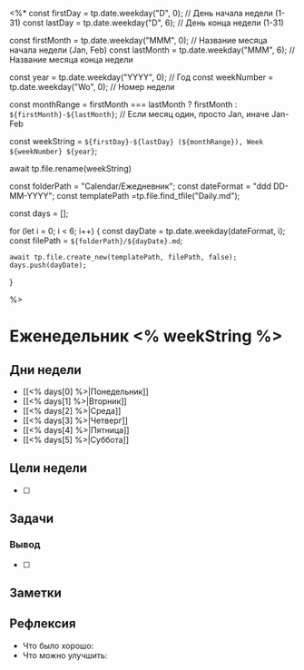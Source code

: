 <%*
const firstDay = tp.date.weekday("D", 0); // День начала недели (1-31)
const lastDay = tp.date.weekday("D", 6); // День конца недели (1-31)

const firstMonth = tp.date.weekday("MMM", 0); // Название месяца начала недели (Jan, Feb)
const lastMonth = tp.date.weekday("MMM", 6); // Название месяца конца недели

const year = tp.date.weekday("YYYY", 0); // Год
const weekNumber = tp.date.weekday("Wo", 0); // Номер недели

const monthRange = firstMonth === lastMonth ? firstMonth : `${firstMonth}-${lastMonth}`; // Если месяц один, просто Jan, иначе Jan-Feb

const weekString = `${firstDay}-${lastDay} (${monthRange}), Week ${weekNumber} ${year}`;


await tp.file.rename(weekString)


const folderPath = "Calendar/Ежедневник"; 
const dateFormat = "ddd DD-MM-YYYY";
const templatePath =tp.file.find_tfile("Daily.md");

const days = [];

for (let i = 0; i < 6; i++) {
    const dayDate = tp.date.weekday(dateFormat, i);
    const filePath = `${folderPath}/${dayDate}.md`;
    
    await tp.file.create_new(templatePath, filePath, false);
    days.push(dayDate);
}

%>

# Еженедельник <% weekString %>

## Дни недели

- [[<% days[0] %>|Понедельник]]
- [[<% days[1] %>|Вторник]]
- [[<% days[2] %>|Среда]]
- [[<% days[3] %>|Четверг]]
- [[<% days[4] %>|Пятница]]
- [[<% days[5] %>|Суббота]]

## Цели недели

- [ ]

## Задачи

### Вывод

- [ ]

## Заметки

## Рефлексия

- Что было хорошо:
- Что можно улучшить:
